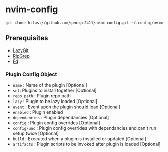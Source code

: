 # nvim-config

```
git clone https://github.com/georgi2411/nvim-config.git ~/.config/nvim
```

## Prerequisites

- [LazyGit](https://github.com/jesseduffield/lazygitci)
- [RipGrep](https://github.com/BurntSushi/ripgrep#installation)
- [Fd](https://github.com/sharkdp/fd#installation)

### Plugin Config Object

- `name` : Name of the plugin [Optional]
- `set`: Plugins to install together [Optional]
- `repo_path` : Plugin repo path
- `lazy` : Plugin to be lazy loaded [Optional]
- `event` : Event upon the plugin should load [Optional]
- `enabled` : Plugin enabled
- `dependancies` : Plugin dependancies [Optional]
- `config` : Plugin config overrides [Optional]
- `configFunc` : Plugin config overrides with dependancies and can't run setup twice [Optional]
- `build` : Executed when a plugin is installed or updated [Optional]
- `artifacts` : Plugin scripts to be invoked after plugin is loaded [Optional] 

